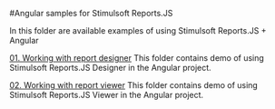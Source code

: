 #Angular samples for Stimulsoft Reports.JS

In this folder are available examples of using Stimulsoft Reports.JS + Angular

[01. Working with report designer](https://github.com/stimulsoft/Samples-JS/tree/master/Angular/01.%20Working%20with%20report%20designer)
This folder contains demo of using Stimulsoft Reports.JS Designer in the Angular project.

[02. Working with report viewer](https://github.com/stimulsoft/Samples-JS/tree/master/Angular/02.%20Working%20with%20report%20viewer)
This folder contains demo of using Stimulsoft Reports.JS Viewer in the Angular project.